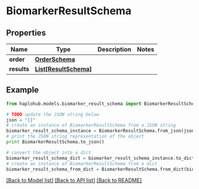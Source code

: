 # BiomarkerResultSchema


## Properties
Name | Type | Description | Notes
------------ | ------------- | ------------- | -------------
**order** | [**OrderSchema**](OrderSchema.md) |  | 
**results** | [**List[ResultSchema]**](ResultSchema.md) |  | 

## Example

```python
from haplohub.models.biomarker_result_schema import BiomarkerResultSchema

# TODO update the JSON string below
json = "{}"
# create an instance of BiomarkerResultSchema from a JSON string
biomarker_result_schema_instance = BiomarkerResultSchema.from_json(json)
# print the JSON string representation of the object
print BiomarkerResultSchema.to_json()

# convert the object into a dict
biomarker_result_schema_dict = biomarker_result_schema_instance.to_dict()
# create an instance of BiomarkerResultSchema from a dict
biomarker_result_schema_from_dict = BiomarkerResultSchema.from_dict(biomarker_result_schema_dict)
```
[[Back to Model list]](../README.md#documentation-for-models) [[Back to API list]](../README.md#documentation-for-api-endpoints) [[Back to README]](../README.md)


